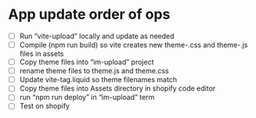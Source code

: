# App update order of ops

- [ ] Run “vite-upload” locally and update as needed
- [ ] Compile (npm run build) so vite creates new theme-<numbers>.css and theme-<numbers>.js files in assets
- [ ] Copy theme files into “im-upload” project
- [ ] rename theme files to theme.js and theme.css
- [ ] Update vite-tag.liquid so theme filenames match
- [ ] Copy theme files into Assets directory in shopify code editor
- [ ] run “npm run deploy” in “im-upload” term
- [ ] Test on shopify
